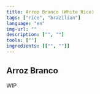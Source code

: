 ```yaml
---
title: Arroz Branco (White Rice)
tags: ["rice", "brazilian"]
language: "en"
img-url: ""
description: ["", ""]
tools: [""]
ingredients: [["", ""]]
---
```


## Arroz Branco

WIP